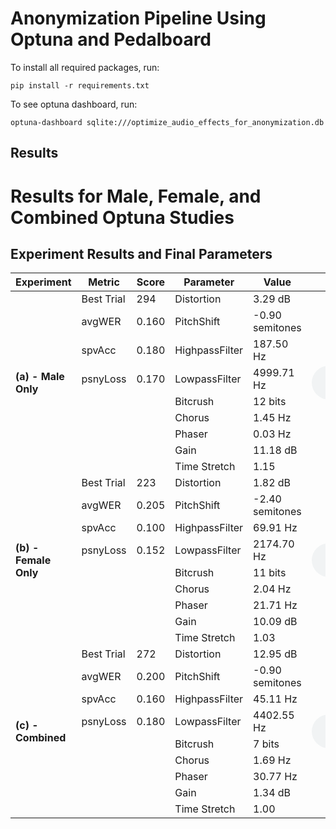 
# Anonymization Pipeline Using Optuna and Pedalboard
To install all required packages, run:
```
pip install -r requirements.txt
```
To see optuna dashboard, run:
```
optuna-dashboard sqlite:///optimize_audio_effects_for_anonymization.db
```

## Results
# Results for Male, Female, and Combined Optuna Studies

## Experiment Results and Final Parameters

<table>
  <thead>
    <tr>
      <th>Experiment</th>
      <th>Metric</th>
      <th>Score</th>
      <th>Parameter</th>
      <th>Value</th>
      <th>Input Audio File</th>
      <th>Pseudonymized Audio File</th>
    </tr>
  </thead>
  <tbody>
    <tr>
      <td rowspan="9"><b>(a) - Male Only</b></td>
      <td>Best Trial</td>
      <td>294</td>
      <td>Distortion</td>
      <td>3.29 dB</td>
      <td rowspan="9"><audio controls><source src="[result_audio_files/a_male_only/original.flac](https://github.com/JulianRodd/ASR-2024-anonymization-module-learning/blob/main/result_audio_files/a_male_only/original.flac)" type="audio/flac"></audio></td>
      <td rowspan="9"><audio controls><source src="result_audio_files/a_male_only/psuedonymized.wav" type="audio/wav"></audio></td>
    </tr>
    <tr>
      <td>avgWER</td>
      <td>0.160</td>
      <td>PitchShift</td>
      <td>-0.90 semitones</td>
    </tr>
    <tr>
      <td>spvAcc</td>
      <td>0.180</td>
      <td>HighpassFilter</td>
      <td>187.50 Hz</td>
    </tr>
    <tr>
      <td>psnyLoss</td>
      <td>0.170</td>
      <td>LowpassFilter</td>
      <td>4999.71 Hz</td>
    </tr>
    <tr>
      <td></td>
      <td></td>
      <td>Bitcrush</td>
      <td>12 bits</td>
    </tr>
    <tr>
      <td></td>
      <td></td>
      <td>Chorus</td>
      <td>1.45 Hz</td>
    </tr>
    <tr>
      <td></td>
      <td></td>
      <td>Phaser</td>
      <td>0.03 Hz</td>
    </tr>
    <tr>
      <td></td>
      <td></td>
      <td>Gain</td>
      <td>11.18 dB</td>
    </tr>
    <tr>
      <td></td>
      <td></td>
      <td>Time Stretch</td>
      <td>1.15</td>
    </tr>
    <tr>
      <td rowspan="9"><b>(b) - Female Only</b></td>
      <td>Best Trial</td>
      <td>223</td>
      <td>Distortion</td>
      <td>1.82 dB</td>
      <td rowspan="9"><audio controls><source src="input_female.mp3" type="audio/mpeg"></audio></td>
      <td rowspan="9"><audio controls><source src="pseudo_female.mp3" type="audio/mpeg"></audio></td>
    </tr>
    <tr>
      <td>avgWER</td>
      <td>0.205</td>
      <td>PitchShift</td>
      <td>-2.40 semitones</td>
    </tr>
    <tr>
      <td>spvAcc</td>
      <td>0.100</td>
      <td>HighpassFilter</td>
      <td>69.91 Hz</td>
    </tr>
    <tr>
      <td>psnyLoss</td>
      <td>0.152</td>
      <td>LowpassFilter</td>
      <td>2174.70 Hz</td>
    </tr>
    <tr>
      <td></td>
      <td></td>
      <td>Bitcrush</td>
      <td>11 bits</td>
    </tr>
    <tr>
      <td></td>
      <td></td>
      <td>Chorus</td>
      <td>2.04 Hz</td>
    </tr>
    <tr>
      <td></td>
      <td></td>
      <td>Phaser</td>
      <td>21.71 Hz</td>
    </tr>
    <tr>
      <td></td>
      <td></td>
      <td>Gain</td>
      <td>10.09 dB</td>
    </tr>
    <tr>
      <td></td>
      <td></td>
      <td>Time Stretch</td>
      <td>1.03</td>
    </tr>
    <tr>
      <td rowspan="9"><b>(c) - Combined</b></td>
      <td>Best Trial</td>
      <td>272</td>
      <td>Distortion</td>
      <td>12.95 dB</td>
      <td rowspan="9"><audio controls><source src="input_combined.mp3" type="audio/mpeg"></audio></td>
      <td rowspan="9"><audio controls><source src="pseudo_combined.mp3" type="audio/mpeg"></audio></td>
    </tr>
    <tr>
      <td>avgWER</td>
      <td>0.200</td>
      <td>PitchShift</td>
      <td>-0.90 semitones</td>
    </tr>
    <tr>
      <td>spvAcc</td>
      <td>0.160</td>
      <td>HighpassFilter</td>
      <td>45.11 Hz</td>
    </tr>
    <tr>
      <td>psnyLoss</td>
      <td>0.180</td>
      <td>LowpassFilter</td>
      <td>4402.55 Hz</td>
    </tr>
    <tr>
      <td></td>
      <td></td>
      <td>Bitcrush</td>
      <td>7 bits</td>
    </tr>
    <tr>
      <td></td>
      <td></td>
      <td>Chorus</td>
      <td>1.69 Hz</td>
    </tr>
    <tr>
      <td></td>
      <td></td>
      <td>Phaser</td>
      <td>30.77 Hz</td>
    </tr>
    <tr>
      <td></td>
      <td></td>
      <td>Gain</td>
      <td>1.34 dB</td>
    </tr>
    <tr>
      <td></td>
      <td></td>
      <td>Time Stretch</td>
      <td>1.00</td>
    </tr>
  </tbody>
</table>
